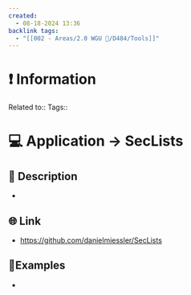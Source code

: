 ```yaml
---
created:
  - 08-18-2024 13:36
backlink tags:
  - "[[002 - Areas/2.0 WGU 📝/D484/Tools]]"
---
```

# ❗ Information
Related to:: 
Tags:: 

# 💻 Application -> SecLists

## 🧾 Description
- 
## 🌐 Link
- https://github.com/danielmiessler/SecLists
## 🤸Examples
- 